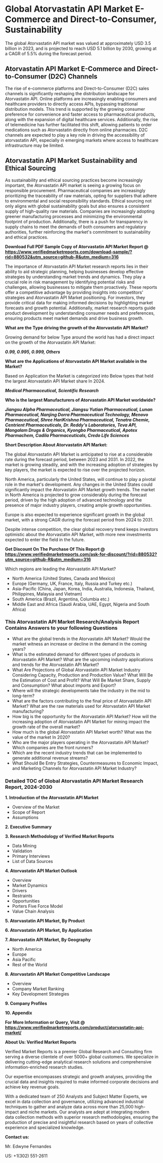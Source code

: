 <h1>Global Atorvastatin API Market E-Commerce and Direct-to-Consumer, Sustainability</h1><p class=""><p>The global Atorvastatin API market was valued at approximately USD 3.5 billion in 2023, and is projected to reach USD 5.1 billion by 2030, growing at a CAGR of 5.5% during the forecast period.</p><h2>Atorvastatin API Market E-Commerce and Direct-to-Consumer (D2C) Channels</h2><p>The rise of e-commerce platforms and Direct-to-Consumer (D2C) sales channels is significantly reshaping the distribution landscape for Atorvastatin API. Online platforms are increasingly enabling consumers and healthcare providers to directly access APIs, bypassing traditional distribution models. This trend is supported by the growing consumer preference for convenience and faster access to pharmaceutical products, along with the expansion of digital healthcare services. Additionally, the rise of telemedicine has further facilitated this shift, allowing patients to order medications such as Atorvastatin directly from online pharmacies. D2C channels are expected to play a key role in driving the accessibility of atorvastatin API, especially in emerging markets where access to healthcare infrastructure may be limited.<h2>Atorvastatin API Market Sustainability and Ethical Sourcing</h2><p>As sustainability and ethical sourcing practices become increasingly important, the Atorvastatin API market is seeing a growing focus on responsible procurement. Pharmaceutical companies are increasingly prioritizing the traceability of raw materials, opting for suppliers that adhere to environmental and social responsibility standards. Ethical sourcing not only aligns with global sustainability goals but also ensures a consistent supply of high-quality raw materials. Companies are increasingly adopting greener manufacturing processes and minimizing the environmental footprint of production. Additionally, there is a push for transparency in supply chains to meet the demands of both consumers and regulatory authorities, further reinforcing the market's commitment to sustainability and ethical practices.</p></p><p class=""><strong>Download Full PDF Sample Copy of Atorvastatin API Market Report @ <a href="https://www.verifiedmarketreports.com/download-sample/?rid=880532&utm_source=github-R&utm_medium=316" target="_blank">https://www.verifiedmarketreports.com/download-sample/?rid=880532&utm_source=github-R&utm_medium=316</a></strong></p><p>The importance of&nbsp;Atorvastatin API Market research reports lies in their ability to aid strategic planning, helping businesses develop effective strategies by understanding market trends and dynamics. They play a crucial role in risk management by identifying potential risks and challenges, allowing businesses to mitigate them proactively. These reports offer a competitive advantage by providing insights into competitors' strategies and Atorvastatin API Market positioning. For investors, they provide critical data for making informed decisions by highlighting market forecasts and growth potential. Additionally, market research reports guide product development by understanding consumer needs and preferences, ensuring products meet market demands and drive business growth.</p><p><strong>What are the&nbsp;Type driving the growth of the Atorvastatin API Market?</strong></p><p id="" class="">Growing demand for below Type around the world has had a direct impact on the growth of the Atorvastatin API Market:</p><p class=""><em><strong>0.99, 0.995, 0.999, Others</strong></em></p><p class=""><strong>What are the&nbsp;Applications&nbsp;of Atorvastatin API Market available in the Market?</strong></p><p id="" class="">Based on Application the Market is categorized into Below types that held the largest Atorvastatin API Market share In 2024.</p><p class=""><em><strong>Medical Pharmaceutical, Scientific Research</strong></em></p><p class=""><strong>Who is the largest Manufacturers of Atorvastatin API Market worldwide?</strong></p><p><em><strong>Jiangsu Alpha Pharmaceutical, Jiangsu Yutian Pharmaceutical, Lunan Pharmaceutical, Nanjing Dorra Pharmaceutical Technology, Menovo Pharmaceutical, Shree HariKrishna Pharmaceutical, Tenatra Chemie, Centrient Pharmaceuticals, Dr. Reddy's Laboratories, Teva API, Mangalam Drugs & Organics, Kyongbo Pharmaceutical, Apotex Pharmachem, Cadila Pharmaceuticals, Credo Life Sciences</strong></em></p><p id="" class=""><strong>Short Description About Atorvastatin API Market:</strong></p><p>The global Atorvastatin API Market is anticipated to rise at a considerable rate during the forecast period, between 2023 and 2031. In 2022, the market is growing steadily, and with the increasing adoption of strategies by key players, the market is expected to rise over the projected horizon.</p><p>North America, particularly the United States, will continue to play a pivotal role in the market's development. Any changes in the United States could significantly impact the Atorvastatin API Market growth trends. The market in North America is projected to grow considerably during the forecast period, driven by the high adoption of advanced technology and the presence of major industry players, creating ample growth opportunities.</p><p>Europe is also expected to experience significant growth in the global market, with a strong CAGR during the forecast period from 2024 to 2031.</p><p>Despite intense competition, the clear global recovery trend keeps investors optimistic about the Atorvastatin API Market, with more new investments expected to enter the field in the future.</p><p id="" class=""><strong>Get Discount On The Purchase Of This Report @ <a href="https://www.verifiedmarketreports.com/ask-for-discount/?rid=880532?utm_source=github-R&utm_medium=316" target="_blank">https://www.verifiedmarketreports.com/ask-for-discount/?rid=880532?utm_source=github-R&utm_medium=316</a></strong></p><p class="">Which regions are leading the Atorvastatin API Market?</p><ul><li>North America (United States, Canada and Mexico)</li><li>Europe (Germany, UK, France, Italy, Russia and Turkey etc.)</li><li>Asia-Pacific (China, Japan, Korea, India, Australia, Indonesia, Thailand, Philippines, Malaysia and Vietnam)</li><li>South America (Brazil, Argentina, Columbia etc.)</li><li>Middle East and Africa (Saudi Arabia, UAE, Egypt, Nigeria and South Africa)</li></ul><h3 id="" class="">This Atorvastatin API Market Research/Analysis Report Contains Answers to your following Questions</h3><ul><li>What are the global trends in the Atorvastatin API Market? Would the market witness an increase or decline in the demand in the coming years?</li><li>What is the estimated demand for different types of products in Atorvastatin API Market? What are the upcoming industry applications and trends for the Atorvastatin API Market?</li><li>What Are Projections of Global Atorvastatin API Market Industry Considering Capacity, Production and Production Value? What Will Be the Estimation of Cost and Profit? What Will Be Market Share, Supply and Consumption? What about imports and Export?</li><li>Where will the strategic developments take the industry in the mid to long-term?</li><li>What are the factors contributing to the final price of Atorvastatin API Market? What are the raw materials used for Atorvastatin API Market manufacturing?</li><li>How big is the opportunity for the Atorvastatin API Market? How will the increasing adoption of Atorvastatin API Market for mining impact the growth rate of the overall market?</li><li>How much is the global Atorvastatin API Market worth? What was the value of the market In 2020?</li><li>Who are the major players operating in the Atorvastatin API Market? Which companies are the front runners?</li><li>Which are the recent industry trends that can be implemented to generate additional revenue streams?</li><li>What Should Be Entry Strategies, Countermeasures to Economic Impact, and Marketing Channels for Atorvastatin API Market Industry?</li></ul><h3 id="" class="">Detailed TOC of Global Atorvastatin API Market Research Report, 2024-2030</h3><p id="" class=""><strong>1. Introduction of the Atorvastatin API Market</strong></p><ul><li>Overview of the Market</li><li>Scope of Report</li><li>Assumptions</li></ul><p id="" class=""><strong>2. Executive Summary</strong></p><p id="" class=""><strong>3. Research Methodology of Verified Market Reports</strong></p><ul><li>Data Mining</li><li>Validation</li><li>Primary Interviews</li><li>List of Data Sources</li></ul><p id="" class=""><strong>4. Atorvastatin API Market Outlook</strong></p><ul><li>Overview</li><li>Market Dynamics</li><li>Drivers</li><li>Restraints</li><li>Opportunities</li><li>Porters Five Force Model</li><li>Value Chain Analysis</li></ul><p id="" class=""><strong>5. Atorvastatin API Market, By Product</strong></p><p id="" class=""><strong>6. Atorvastatin API Market, By Application</strong></p><p id="" class=""><strong>7. Atorvastatin API Market, By Geography</strong></p><ul><li>North America</li><li>Europe</li><li>Asia Pacific</li><li>Rest of the World</li></ul><p id="" class=""><strong>8. Atorvastatin API Market Competitive Landscape</strong></p><ul><li>Overview</li><li>Company Market Ranking</li><li>Key Development Strategies</li></ul><p id="" class=""><strong>9. Company Profiles</strong></p><p id="" class=""><strong>10. Appendix</strong></p><p id="" class=""><strong>For More Information or Query, Visit @ <a href="https://www.verifiedmarketreports.com/product/atorvastatin-api-market/" target="_blank">https://www.verifiedmarketreports.com/product/atorvastatin-api-market/</a></strong></p><p id="" class=""><strong>About Us: Verified Market Reports</strong></p><p id="" class="">Verified Market Reports is a premier Global Research and Consulting firm serving a diverse clientele of over 5000+ global customers. We specialize in delivering cutting-edge analytical research solutions and comprehensive information-enriched research studies.</p><p id="" class="">Our expertise encompasses strategic and growth analyses, providing the crucial data and insights required to make informed corporate decisions and achieve key revenue goals.</p><p id="" class="">With a dedicated team of 250 Analysts and Subject Matter Experts, we excel in data collection and governance, utilizing advanced industrial techniques to gather and analyze data across more than 25,000 high-impact and niche markets. Our analysts are adept at integrating modern data collection methods with superior research methodologies, ensuring the production of precise and insightful research based on years of collective experience and specialized knowledge.</p><p id="" class=""><strong>Contact us:</strong></p><p id="" class="">Mr. Edwyne Fernandes</p><p id="" class="">US: +1(302) 551-2611</p>